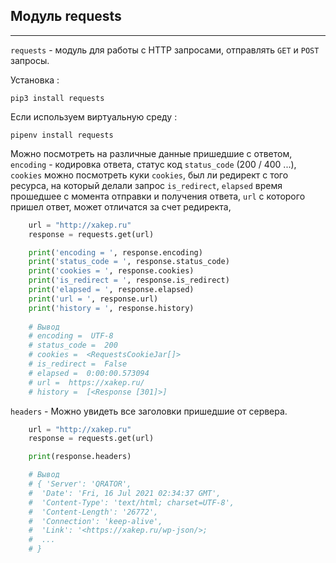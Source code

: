Модуль requests
---
---
`requests` - модуль для работы с HTTP запросами, 
отправлять `GET` и `POST` запросы.

Установка :
    
    pip3 install requests 

Если используем виртуальную среду :

    pipenv install requests

Можно посмотреть на различные данные пришедшие с 
ответом, `encoding` - кодировка ответа, статус код
`status_code` (200 / 400 ...), `cookies` можно 
посмотреть куки `cookies`, был ли редирект с того 
ресурса, на который делали запрос `is_redirect`,
`elapsed` время прошедшее с момента отправки и 
получения ответа, `url` с которого пришел ответ,
может отличатся за счет редиректа, 

```python
    url = "http://xakep.ru"
    response = requests.get(url)

    print('encoding = ', response.encoding) 
    print('status_code = ', response.status_code)
    print('cookies = ', response.cookies)
    print('is_redirect = ', response.is_redirect)
    print('elapsed = ', response.elapsed)
    print('url = ', response.url)
    print('history = ', response.history)
    
    # Вывод
    # encoding =  UTF-8
    # status_code =  200
    # cookies =  <RequestsCookieJar[]>
    # is_redirect =  False
    # elapsed =  0:00:00.573094
    # url =  https://xakep.ru/
    # history =  [<Response [301]>]
```

 `headers` - Можно увидеть все заголовки пришедшие от 
сервера.

```python
    url = "http://xakep.ru"
    response = requests.get(url)

    print(response.headers)

    # Вывод
    # { 'Server': 'QRATOR', 
    #  'Date': 'Fri, 16 Jul 2021 02:34:37 GMT', 
    #  'Content-Type': 'text/html; charset=UTF-8',
    #  'Content-Length': '26772',
    #  'Connection': 'keep-alive',
    #  'Link': '<https://xakep.ru/wp-json/>;
    #  ...
    # }
```
